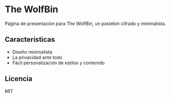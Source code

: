 # The WolfBin 

Página de presentación para The WolfBin, un pastebin cifrado y minimalista.

## Características

- Diseño minimalista
- La privacidad ante todo
- Fácil personalización de estilos y contenido

## Licencia

MIT


